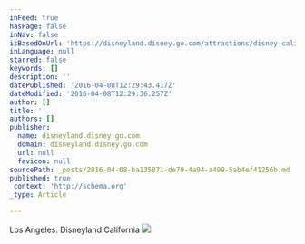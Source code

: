 ```yaml
---
inFeed: true
hasPage: false
inNav: false
isBasedOnUrl: 'https://disneyland.disney.go.com/attractions/disney-california-adventure/radiator-springs-racers/'
inLanguage: null
starred: false
keywords: []
description: ''
datePublished: '2016-04-08T12:29:43.417Z'
dateModified: '2016-04-08T12:29:36.257Z'
author: []
title: ''
authors: []
publisher:
  name: disneyland.disney.go.com
  domain: disneyland.disney.go.com
  url: null
  favicon: null
sourcePath: _posts/2016-04-08-ba135871-de79-4a94-a499-5ab4ef41256b.md
published: true
_context: 'http://schema.org'
_type: Article

---
```

Los Angeles: Disneyland California
![](https://secure.parksandresorts.wdpromedia.com/resize/mwImage/1/170/96/90/wdpromedia.disney.go.com/media/wdpro-assets/dlr/parks-and-tickets/attractions/disney-california-adventure/radiator-springs-racers/radiator-springs-racers-02.jpg?13052013101638)